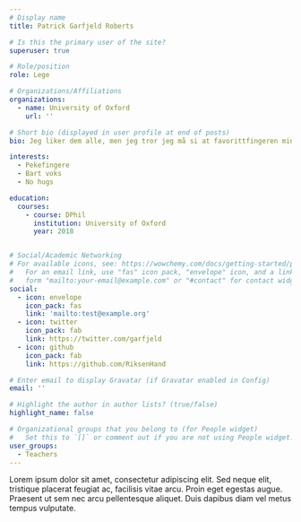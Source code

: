 ```yaml
---
# Display name
title: Patrick Garfjeld Roberts

# Is this the primary user of the site?
superuser: true

# Role/position
role: Lege

# Organizations/Affiliations
organizations:
  - name: University of Oxford
    url: ''

# Short bio (displayed in user profile at end of posts)
bio: Jeg liker dem alle, men jeg tror jeg må si at favorittfingeren min er pekeren.

interests:
  - Pekefingere
  - Bart voks
  - No hugs

education:
  courses:
    - course: DPhil
      institution: University of Oxford
      year: 2018


# Social/Academic Networking
# For available icons, see: https://wowchemy.com/docs/getting-started/page-builder/#icons
#   For an email link, use "fas" icon pack, "envelope" icon, and a link in the
#   form "mailto:your-email@example.com" or "#contact" for contact widget.
social:
  - icon: envelope
    icon_pack: fas
    link: 'mailto:test@example.org'
  - icon: twitter
    icon_pack: fab
    link: https://twitter.com/garfjeld
  - icon: github
    icon_pack: fab
    link: https://github.com/RiksenHand

# Enter email to display Gravatar (if Gravatar enabled in Config)
email: ''

# Highlight the author in author lists? (true/false)
highlight_name: false

# Organizational groups that you belong to (for People widget)
#   Set this to `[]` or comment out if you are not using People widget.
user_groups:
  - Teachers
---
```


Lorem ipsum dolor sit amet, consectetur adipiscing elit. Sed neque elit, tristique placerat feugiat ac, facilisis vitae arcu. Proin eget egestas augue. Praesent ut sem nec arcu pellentesque aliquet. Duis dapibus diam vel metus tempus vulputate.
